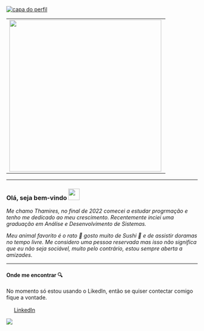 <a href="https://ibb.co/Jynb2NG"><img src="https://i.ibb.co/cCJptPZ/Design-sem-nome-1.png" alt="capa do perfil" border="0"></a>



<center>
<table>
    <tr>
         <td><img width="400px" align="left" src="https://github-readme-stats.vercel.app/api/top-langs/?username=thamirsz&hide=html&layout=compact&theme=buefy" /></td>
         
        
        
     
   
</table>
</center>  

---
### Olá, seja bem-vindo <img src="https://raw.githubusercontent.com/iampavangandhi/iampavangandhi/master/gifs/Hi.gif" width="30px"></h2>
_Me chamo Thamires, no final de 2022 comecei a estudar progrmação e tenho me dedicado ao meu crescimento. Recentemente inciei uma graduação 
em Análise e Desenvolvimento de Sistemas._


_Meu animal favorito é o rato 🐀 gosto muito de Sushi 🍣 e de assistir doramas no tempo livre._
_Me considero uma pessoa reservada mas isso não significa que eu não seja sociável, muito pelo contrário, estou sempre aberta a amizades._

---
#### Onde me encontrar 🔍

No momento só estou usando o LikedIn, então se quiser contectar comigo fique a vontade.  


<a href="https://www.linkedin.com/in/thamires-barreto"><img src="https://user-images.githubusercontent.com/110778956/213531910-6f49ff03-b9bb-45ba-b341-759d50c01f12.png" width="16"></img></a> [LinkedIn](https://www.linkedin.com/in/thamires-barreto)
 
 
 
 
 
 
 
 
 
![](https://komarev.com/ghpvc/?username=thamirsz&color=blue&style=flat) 

